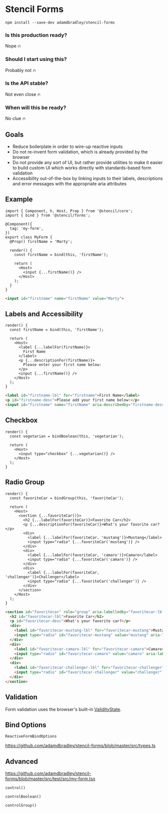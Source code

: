 # Stencil Forms

    npm install --save-dev adamdbradley/stencil-forms

### Is this production ready?

Nope 🔥

### Should I start using this?

Probably not 🔥

### Is the API stable?

Not even close 🔥

### When will this be ready?

No clue 🔥

## Goals

- Reduce boilerplate in order to wire-up reactive inputs
- Do not re-invent form validation, which is already provided by the browser
- Do not provide any sort of UI, but rather provide utilities to make it easier to build custom UI which works directly with standards-based form validation
- Accessibility out-of-the-box by linking inputs to their labels, descriptions and error messages with the appropriate aria attributes

## Example

```tsx
import { Component, h, Host, Prop } from '@stencil/core';
import { bind } from '@stencil/forms';

@Component({
  tag: 'my-form',
})
export class MyForm {
  @Prop() firstName = 'Marty';

  render() {
    const firstName = bind(this, 'firstName');

    return (
      <Host>
        <input {...firstName()} />
      </Host>
    );
  }
}
```

```html
<input id="firstname" name="firstName" value="Marty">
```

## Labels and Accessibility

```tsx
render() {
  const firstName = bind(this, 'firstName');

  return (
    <Host>
      <label {...labelFor(firstName)}>
        First Name
      </label>
      <p {...descriptionFor(firstName)}>
        Please enter your first name below:
      </p>
      <input {...firstName()} />
    </Host>
  );
}
```

```html
<label id="firstname-lbl" for="firstname">First Name</label>
<p id="firstname-desc">Please add your first name below:</p>
<input id="firstname" name="firstName" aria-describedby="firstname-desc" aria-labelledby="firstname-lbl" value="Marty">
```

## Checkbox

```tsx
render() {
  const vegetarian = bindBoolean(this, 'vegetarian');

  return (
    <Host>
      <input type="checkbox" {...vegetarian()} />
    </Host>
  );
}
```

## Radio Group

```tsx
render() {
  const favoriteCar = bindGroup(this, 'favoriteCar');

  return (
    <Host>
      <section {...favoriteCar()}>
        <h2 {...labelFor(favoriteCar)}>Favorite Car</h2>
        <p {...descriptionFor(favoriteCar)}>What's your favorite car?</p>
        <div>
          <label {...labelFor(favoriteCar, 'mustang')}>Mustang</label>
          <input type="radio" {...favoriteCar('mustang')} />
        </div>
        <div>
          <label {...labelFor(favoriteCar, 'camaro')}>Camaro</label>
          <input type="radio" {...favoriteCar('camaro')} />
        </div>
        <div>
          <label {...labelFor(favoriteCar, 'challenger')}>Challenger</label>
          <input type="radio" {...favoriteCar('challenger')} />
        </div>
      </section>
    </Host>
  );
}
```

```html
<section id="favoritecar" role="group" aria-labelledby="favoritecar-lbl" aria-describedby="favoritecar-desc">
  <h2 id="favoritecar-lbl">Favorite Car</h2>
  <p id="favoritecar-desc">What's your favorite car?</p>
  <div>
    <label id="favoritecar-mustang-lbl" for="favoritecar-mustang">Mustang</label>
    <input type="radio" id="favoritecar-mustang" value="mustang" aria-labelledby="favoritecar-mustang-lbl">
  </div>
  <div>
    <label id="favoritecar-camaro-lbl" for="favoritecar-camaro">Camaro</label>
    <input type="radio" id="favoritecar-camaro" value="camaro" aria-labelledby="favoritecar-camaro-lbl">
  </div>
  <div>
    <label id="favoritecar-challenger-lbl" for="favoritecar-challenger">Challenger</label>
    <input type="radio" id="favoritecar-challenger" value="challenger" aria-labelledby="favoritecar-challenger-lbl">
  </div>
</section>
```

## Validation

Form validation uses the browser's built-in [ValidityState](https://developer.mozilla.org/en-US/docs/Web/API/ValidityState).

## Bind Options

`ReactiveFormBindOptions`

https://github.com/adamdbradley/stencil-forms/blob/master/src/types.ts


## Advanced

https://github.com/adamdbradley/stencil-forms/blob/master/src/test/src/my-form.tsx

`control()`

`controlBoolean()`

`controlGroup()`
